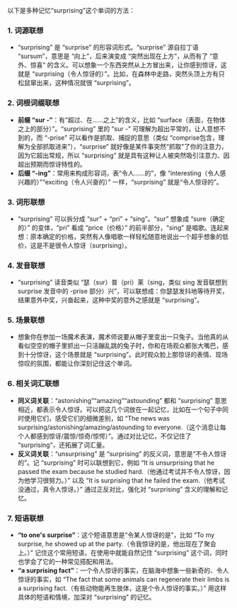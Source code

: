 以下是多种记忆“surprising”这个单词的方法：

### 1. 词源联想
 - “surprising” 是 “surprise” 的形容词形式。“surprise” 源自拉丁语 “sursum”，意思是 “向上”，后来演变成 “突然出现在上方”，从而有了 “意外、惊喜” 的含义。可以想象一个东西突然从上方冒出来，让你感到惊讶，这就是 “surprising（令人惊讶的）”。比如，在森林中走路，突然头顶上方有只松鼠窜出来，这种情况就很 “surprising”。

### 2. 词根词缀联想
 - **前缀 “sur -”**：有“超过、在……之上”的含义，比如 “surface（表面，在物体之上的部分）”。“surprising” 里的 “sur -” 可理解为超出平常的，让人意想不到的，而 “-prise” 可以看作是抓取、捕捉的意思（类似 “comprise包含，理解为全部抓取进来”），“surprise” 就好像是某件事突然“抓取”了你的注意力，因为它超出常规，所以 “surprising” 就是具有这种让人被突然吸引注意力、因超出预期而惊讶特性的。
 - **后缀 “-ing”**：常用来构成形容词，表“令人……的”，像 “interesting（令人感兴趣的）”“exciting（令人兴奋的）” 一样，“surprising” 就是“令人惊讶的”。

### 3. 词形联想
 - “surprising” 可以拆分成 “sur” + “pri” + “sing”。“sur” 想象成 “sure（确定的）” 的变体，“pri” 看成 “price（价格）” 的前半部分，“sing” 是唱歌。连起来想：原本确定的价格，突然有人像唱歌一样轻松随意地说出一个超乎想象的低价，这是不是很令人惊讶（surprising）。

### 4. 发音联想
 - “surprising” 读音类似 “瑟（sur）普（pri）莱（sing，类似 sing 发音联想到 surprise 发音中的 -prise 部分）兴”，可以联想成：你瑟瑟发抖地等待开奖，结果意外中奖，兴奋起来，这种中奖的意外之感就是 “surprising”。

### 5. 场景联想
 - 想象你在参加一场魔术表演，魔术师说要从帽子里变出一只兔子。当他真的从看似空空的帽子里抓出一只活蹦乱跳的兔子时，你和在场观众都张大嘴巴，感到十分惊讶，这个场景就是 “surprising”。此时观众脸上那惊讶的表情、现场惊叹的氛围，都能让你深刻记住这个单词。

### 6. 相关词汇联想
 - **同义词关联**：“astonishing”“amazing”“astounding” 都和 “surprising” 意思相近，都表示令人惊讶。可以把这几个词放在一起记忆，比如在一个句子中同时使用它们，感受它们的细微差别，如 “The news was surprising/astonishing/amazing/astounding to everyone.（这个消息让每个人都感到惊讶/震惊/惊奇/惊愕）”。通过对比记忆，不仅记住了 “surprising”，还拓展了词汇量。
 - **反义词关联**：“unsurprising” 是 “surprising” 的反义词，意思是“不令人惊讶的”。记 “surprising” 时可以联想到它，例如 “It is unsurprising that he passed the exam because he studied hard.（他通过考试并不令人惊讶，因为他学习很努力。）” 以及 “It is surprising that he failed the exam.（他考试没通过，真令人惊讶。）” 通过正反对比，强化对 “surprising” 含义的理解和记忆。

### 7. 短语联想
 - **“to one's surprise”**：这个短语意思是“令某人惊讶的是”，比如 “To my surprise, he showed up at the party.（令我惊讶的是，他出现在了聚会上。）” 记住这个常用短语，在使用中就能自然记住 “surprising” 这个词，同时也学会了它的一种常见搭配和用法。
 - **“a surprising fact”**：一个令人惊讶的事实，在脑海中想象一些新奇的、令人惊讶的事实，如 “The fact that some animals can regenerate their limbs is a surprising fact.（有些动物能再生肢体，这是个令人惊讶的事实。）” 用这样具体的短语和情境，加深对 “surprising” 的记忆。 